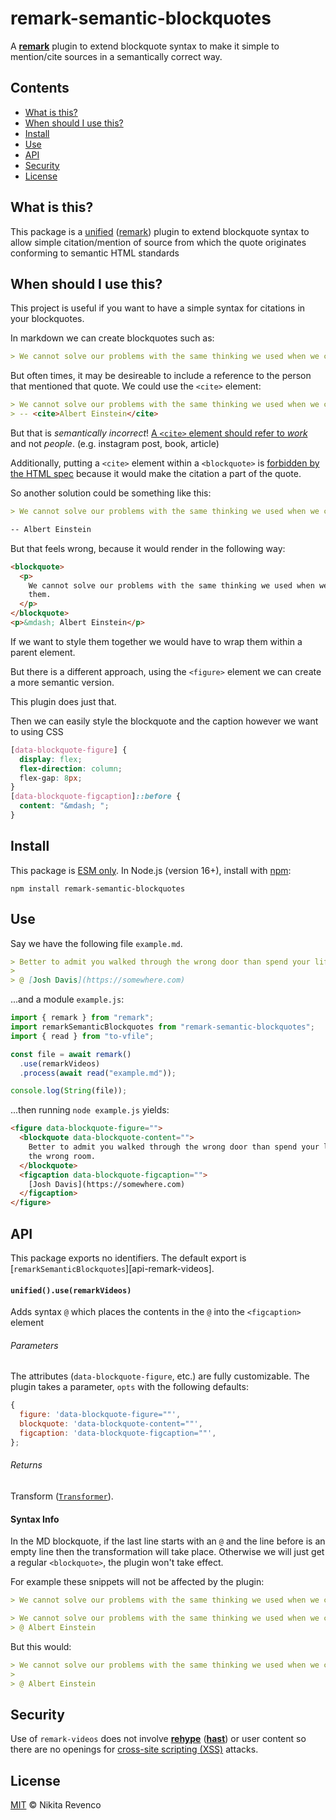 # remark-semantic-blockquotes

A **[remark][]** plugin to extend blockquote syntax to make it simple to mention/cite sources in a semantically correct way.

## Contents

- [What is this?](#what-is-this)
- [When should I use this?](#when-should-i-use-this)
- [Install](#install)
- [Use](#use)
- [API](#api)
- [Security](#security)
- [License](#license)

## What is this?

This package is a [unified][] ([remark][]) plugin to extend blockquote syntax to allow simple citation/mention of source from which the quote originates conforming to semantic HTML standards

## When should I use this?

This project is useful if you want to have a simple syntax for citations in your blockquotes.

In markdown we can create blockquotes such as:

```md
> We cannot solve our problems with the same thinking we used when we created them.
```

But often times, it may be desireable to include a reference to the person that mentioned that quote.
We could use the `<cite>` element:

```md
> We cannot solve our problems with the same thinking we used when we created them.
> -- <cite>Albert Einstein</cite>
```

But that is _semantically incorrect_! [A `<cite>` element should refer to _work_](https://developer.mozilla.org/en-US/docs/Web/HTML/Element/cite#usage_notes) and not _people_. (e.g. instagram post, book, article)

Additionally, putting a `<cite>` element within a `<blockquote>` is [forbidden by the HTML spec](https://www.w3.org/TR/html5-author/the-blockquote-element.html#the-blockquote-element) because it would make the citation a part of the quote.

So another solution could be something like this:

```md
> We cannot solve our problems with the same thinking we used when we created them.

-- Albert Einstein
```

But that feels wrong, because it would render in the following way:

```html
<blockquote>
  <p>
    We cannot solve our problems with the same thinking we used when we created
    them.
  </p>
</blockquote>
<p>&mdash; Albert Einstein</p>
```

If we want to style them together we would have to wrap them within a parent element.

But there is a different approach, using the `<figure>` element we can create a more semantic version.

This plugin does just that.

Then we can easily style the blockquote and the caption however we want to using CSS

```css
[data-blockquote-figure] {
  display: flex;
  flex-direction: column;
  flex-gap: 8px;
}
[data-blockquote-figcaption]::before {
  content: "&mdash; ";
}
```

## Install

This package is [ESM only][esm]. In Node.js (version 16+), install with [npm][]:

```
npm install remark-semantic-blockquotes
```

## Use

Say we have the following file `example.md`.

```md
> Better to admit you walked through the wrong door than spend your life in the wrong room.
>
> @ [Josh Davis](https://somewhere.com)
```

...and a module `example.js`:

```js
import { remark } from "remark";
import remarkSemanticBlockquotes from "remark-semantic-blockquotes";
import { read } from "to-vfile";

const file = await remark()
  .use(remarkVideos)
  .process(await read("example.md"));

console.log(String(file));
```

...then running `node example.js` yields:

```html
<figure data-blockquote-figure="">
  <blockquote data-blockquote-content="">
    Better to admit you walked through the wrong door than spend your life in
    the wrong room.
  </blockquote>
  <figcaption data-blockquote-figcaption="">
    [Josh Davis](https://somewhere.com)
  </figcaption>
</figure>
```

## API

This package exports no identifiers. The default export is [`remarkSemanticBlockquotes`][api-remark-videos].

#### `unified().use(remarkVideos)`

Adds syntax `@` which places the contents in the `@` into the `<figcaption>` element

###### Parameters

The attributes (`data-blockquote-figure`, etc.) are fully customizable. The plugin takes a parameter, `opts` with the following defaults:

```js
{
  figure: 'data-blockquote-figure=""',
  blockquote: 'data-blockquote-content=""',
  figcaption: 'data-blockquote-figcaption=""',
};
```

###### Returns

Transform ([`Transformer`][unified-transformer]).

#### Syntax Info

In the MD blockquote, if the last line starts with an `@` and the line before is an empty line then the transformation will take place. Otherwise we will just get a regular `<blockquote>`, the plugin won't take effect.

For example these snippets will not be affected by the plugin:

```md
> We cannot solve our problems with the same thinking we used when we created them.
```

```md
> We cannot solve our problems with the same thinking we used when we created them.
> @ Albert Einstein
```

But this would:

```md
> We cannot solve our problems with the same thinking we used when we created them.
>
> @ Albert Einstein
```

## Security

Use of `remark-videos` does not involve **[rehype][]** (**[hast][]**) or user
content so there are no openings for [cross-site scripting (XSS)][wiki-xss]
attacks.

## License

[MIT][license] © Nikita Revenco

[npm]: https://docs.npmjs.com/cli/install
[esm]: https://gist.github.com/sindresorhus/a39789f98801d908bbc7ff3ecc99d99c
[license]: license
[hast]: https://github.com/syntax-tree/hast
[rehype]: https://github.com/rehypejs/rehype
[remark]: https://github.com/remarkjs/remark
[unified]: https://github.com/unifiedjs/unified
[unified-transformer]: https://github.com/unifiedjs/unified#transformer
[wiki-xss]: https://en.wikipedia.org/wiki/Cross-site_scripting
[api-remark-unlink]: #unifieduseremarkvideos

